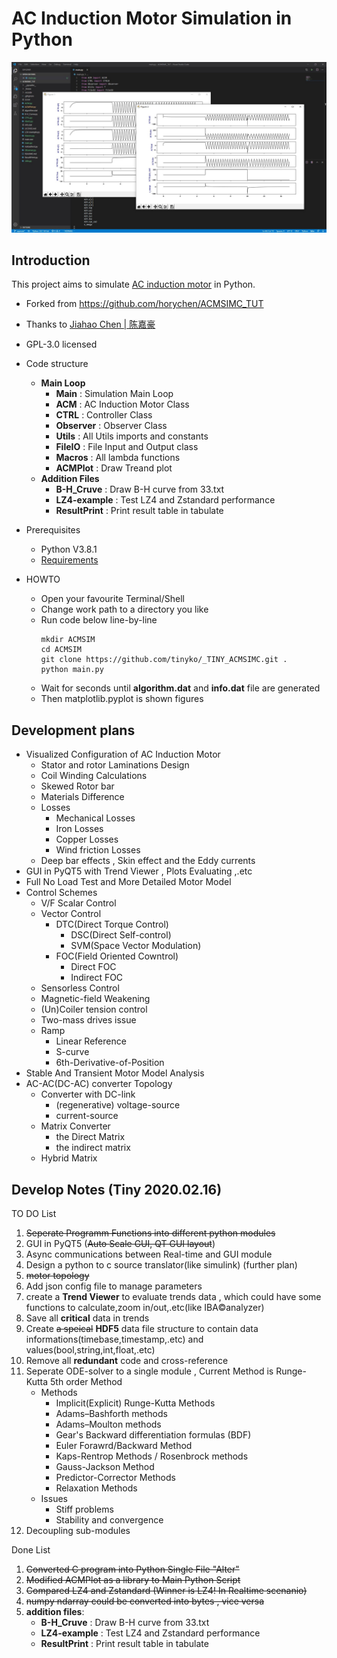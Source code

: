 # AC Induction Motor Simulation in Python
![Screenshot](./Screenshot/SeperateModules.jpg "Screenshot in vscode")

## Introduction
This project aims to simulate <a href="https://en.wikipedia.org/wiki/Induction_motor">AC induction motor</a> in Python.

* Forked from https://github.com/horychen/ACMSIMC_TUT

* Thanks to <a href="https://horychen.github.io/about/">Jiahao Chen | 陈嘉豪</a>

* GPL-3.0 licensed

* Code structure
   * **Main Loop**
      * **Main** : Simulation Main Loop
      * **ACM** : AC Induction Motor Class
      * **CTRL** : Controller Class
      * **Observer** : Observer Class
      * **Utils** : All Utils imports and constants
      * **FileIO** : File Input and Output class
      * **Macros** : All lambda functions
      * **ACMPlot** : Draw Treand plot
   * **Addition Files**
      * **B-H_Cruve** : Draw B-H curve from 33.txt
      * **LZ4-example** : Test LZ4 and Zstandard performance
      * **ResultPrint** : Print result table in tabulate

* Prerequisites
   * Python V3.8.1
   * <a href="./requirements">Requirements</a>

* HOWTO
   * Open your favourite Terminal/Shell 
   * Change work path to a directory you like
   * Run code below line-by-line
      ```Shell
      mkdir ACMSIM
      cd ACMSIM
      git clone https://github.com/tinyko/_TINY_ACMSIMC.git .
      python main.py
      ```
   *  Wait for seconds until **algorithm.dat** and **info.dat** file are generated
   *  Then matplotlib.pyplot is shown figures

## Development plans

* Visualized Configuration of AC Induction Motor
   * Stator and rotor Laminations Design
   * Coil Winding Calculations
   * Skewed Rotor bar
   * Materials Difference
   * Losses
      * Mechanical Losses
      * Iron Losses 
      * Copper Losses 
      * Wind friction Losses
   * Deep bar effects , Skin effect and the Eddy currents
* GUI in PyQT5 with Trend Viewer , Plots Evaluating ,.etc 
* Full No Load Test and More Detailed Motor Model
* Control Schemes
   * V/F Scalar Control
   * Vector Control
      * DTC(Direct Torque Control)
         * DSC(Direct Self-control)
         * SVM(Space Vector Modulation)
      * FOC(Field Oriented Cowntrol)
         * Direct FOC
         * Indirect FOC
   * Sensorless Control
   * Magnetic-field Weakening
   * (Un)Coiler tension control 
   * Two-mass drives issue 
   * Ramp
      * Linear Reference
      * S-curve
      * 6th-Derivative-of-Position
* Stable And Transient Motor Model Analysis
* AC-AC(DC-AC) converter Topology
   * Converter with DC-link
      * (regenerative) voltage-source
      * current-source
   * Matrix Converter
      * the Direct Matrix
      * the indirect matrix
   * Hybrid Matrix

## Develop Notes (Tiny 2020.02.16)
TO DO List
1) ~~Seperate Programm Functions into different python modules~~
2) GUI in PyQT5 (~~Auto Scale GUI, QT GUI layout~~)
3) Async communications between Real-time and GUI module
4) Design a python to c source translator(like simulink) (further plan)
5) ~~motor topology~~
6) Add json config file to manage parameters
7) create a **Trend Viewer** to evaluate trends data , which could have some functions to calculate,zoom in/out,.etc(like IBA©analyzer)
8) Save all **critical** data in trends
9) Create ~~a speical~~ **HDF5** data file structure to contain data informations(timebase,timestamp,.etc) and values(bool,string,int,float,.etc)
10) Remove all **redundant** code and cross-reference
11) Seperate ODE-solver to a single module , Current Method is Runge-Kutta 5th order Method
      * Methods
         * Implicit(Explicit) Runge-Kutta Methods
         * Adams–Bashforth methods
         * Adams–Moulton methods
         * Gear's Backward differentiation formulas (BDF)
         * Euler Forawrd/Backward Method
         * Kaps-Rentrop Methods / Rosenbrock methods
         * Gauss-Jackson Method
         * Predictor-Corrector Methods
         * Relaxation Methods
      * Issues
         * Stiff problems
         * Stability and convergence
12) Decoupling sub-modules

Done List
1) ~~Converted C program into Python Single File "Alter"~~
2) ~~Modified ACMPlot as a library to Main Python Script~~
3) ~~Compared LZ4 and Zstandard (Winner is LZ4! In Realtime scenanio)~~
4) ~~numpy ndarray could be converted into bytes , vice versa~~
6) **addition files**:
   * **B-H_Cruve** : Draw B-H curve from 33.txt
   * **LZ4-example** : Test LZ4 and Zstandard performance
   * **ResultPrint** : Print result table in tabulate
